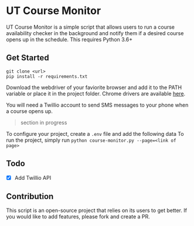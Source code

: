 # UT Course Monitor
UT Course Monitor is a simple script that allows users to run a course availability checker in the background and notify them if a desired course opens up in the schedule.
This requires Python 3.6+

## Get Started
```
git clone <url>
pip install -r requirements.txt
```

Download the webdriver of your faviorite browser and add it to the PATH variable or place it in the project folder. 
Chrome drivers are available [here](https://chromedriver.chromium.org/downloads).

You will need a Twillio account to send SMS messages to your phone when a course opens up.
> section in progress

To configure your project, create a ``.env`` file and add the following data
To run the project, simply run ``python course-monitor.py --page=<link of page>``

## Todo
- [x] Add Twillio API

## Contribution
This script is an open-source project that relies on its users to get better. If you would like to add features, please fork and create a PR.